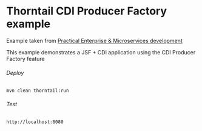 Thorntail CDI Producer Factory example
=====================================

Example taken from [Practical Enterprise & Microservices development](http://www.itbuzzpress.com/ebooks/java-ee-7-development-on-wildfly.html)

This example demonstrates a JSF + CDI application using the CDI Producer Factory feature

###### Deploy
```shell
mvn clean thorntail:run
```
###### Test
```shell
http://localhost:8080 
```
 
 
 
